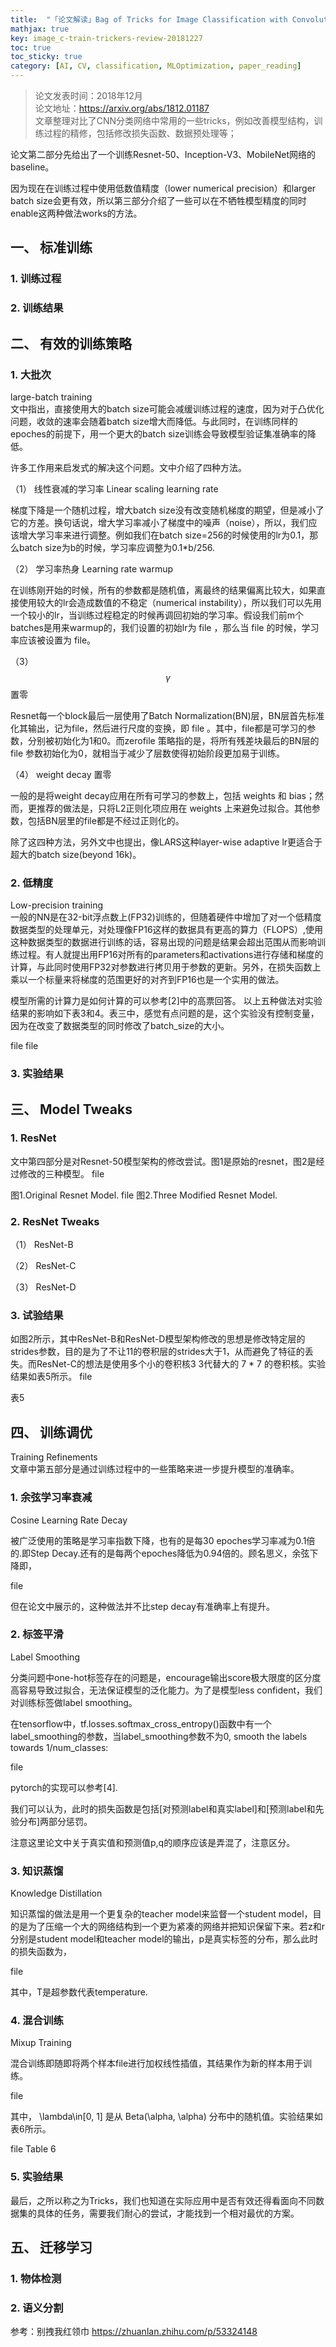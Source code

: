 ```yaml
---
title:  "「论文解读」Bag of Tricks for Image Classification with Convolutional Neural Networks"
mathjax: true
key: image_c-train-trickers-review-20181227
toc: true
toc_sticky: true
category: [AI, CV, classification, MLOptimization, paper_reading]
---
```


>论文发表时间：2018年12月  
论文地址：<https://arxiv.org/abs/1812.01187>    
文章整理对比了CNN分类网络中常用的一些tricks，例如改善模型结构，训练过程的精修，包括修改损失函数、数据预处理等；  

论文第二部分先给出了一个训练Resnet-50、Inception-V3、MobileNet网络的baseline。

因为现在在训练过程中使用低数值精度（lower numerical precision）和larger batch size会更有效，所以第三部分介绍了一些可以在不牺牲模型精度的同时enable这两种做法works的方法。


## 一、 标准训练
### 1. 训练过程

### 2. 训练结果

## 二、 有效的训练策略
### 1. 大批次
large-batch training    
文中指出，直接使用大的batch size可能会减缓训练过程的速度，因为对于凸优化问题，收敛的速率会随着batch size增大而降低。与此同时，在训练同样的epoches的前提下，用一个更大的batch size训练会导致模型验证集准确率的降低。

许多工作用来启发式的解决这个问题。文中介绍了四种方法。


（1） 线性衰减的学习率 Linear scaling learning rate  

梯度下降是一个随机过程，增大batch size没有改变随机梯度的期望，但是减小了它的方差。换句话说，增大学习率减小了梯度中的噪声（noise），所以，我们应该增大学习率来进行调整。例如我们在batch size=256的时候使用的lr为0.1，那么batch size为b的时候，学习率应调整为0.1*b/256.


（2） 学习率热身 Learning rate warmup  

在训练刚开始的时候，所有的参数都是随机值，离最终的结果偏离比较大，如果直接使用较大的lr会造成数值的不稳定（numerical instability），所以我们可以先用一个较小的lr，当训练过程稳定的时候再调回初始的学习率。假设我们前m个batches是用来warmup的，我们设置的初始lr为 file ，那么当 file 的时候，学习率应该被设置为 file。


（3） $$\gamma$$ 置零  

Resnet每一个block最后一层使用了Batch Normalization(BN)层，BN层首先标准化其输出，记为file，然后进行尺度的变换，即 file 。其中，file都是可学习的参数，分别被初始化为1和0。而zerofile 策略指的是，将所有残差块最后的BN层的file 参数初始化为0，就相当于减少了层数使得初始阶段更加易于训练。


（4） weight decay 置零  

一般的是将weight decay应用在所有可学习的参数上，包括 weights 和 bias；然而，更推荐的做法是，只将L2正则化项应用在 weights 上来避免过拟合。其他参数，包括BN层里的file都是不经过正则化的。

除了这四种方法，另外文中也提出，像LARS这种layer-wise adaptive lr更适合于超大的batch size(beyond 16k)。


### 2. 低精度
Low-precision training  
一般的NN是在32-bit浮点数上(FP32)训练的，但随着硬件中增加了对一个低精度数据类型的处理单元，对处理像FP16这样的数据具有更高的算力（FLOPS）,使用这种数据类型的数据进行训练的话，容易出现的问题是结果会超出范围从而影响训练过程。有人就提出用FP16对所有的parameters和activations进行存储和梯度的计算，与此同时使用FP32对参数进行拷贝用于参数的更新。另外，在损失函数上乘以一个标量来将梯度的范围更好的对齐到FP16也是一个实用的做法。

模型所需的计算力是如何计算的可以参考[2]中的高票回答。
以上五种做法对实验结果的影响如下表3和4。表三中，感觉有点问题的是，这个实验没有控制变量，因为在改变了数据类型的同时修改了batch_size的大小。

file
file

### 3. 实验结果

## 三、 Model Tweaks
### 1. ResNet
文中第四部分是对Resnet-50模型架构的修改尝试。图1是原始的resnet，图2是经过修改的三种模型。
file

图1.Original Resnet Model.
file
图2.Three Modified Resnet Model.
### 2. ResNet Tweaks
（1） ResNet-B  

（2） ResNet-C  

（3） ResNet-D  

### 3. 试验结果

如图2所示，其中ResNet-B和ResNet-D模型架构修改的思想是修改特定层的strides参数，目的是为了不让11的卷积层的strides大于1，从而避免了特征的丢失。而ResNet-C的想法是使用多个小的卷积核3 3代替大的 7 * 7 的卷积核。实验结果如表5所示。
file

表5


## 四、 训练调优
Training Refinements  
文章中第五部分是通过训练过程中的一些策略来进一步提升模型的准确率。

### 1. 余弦学习率衰减
Cosine Learning Rate Decay    

被广泛使用的策略是学习率指数下降，也有的是每30 epoches学习率减为0.1倍的.即Step Decay.还有的是每两个epoches降低为0.94倍的。顾名思义，余弦下降即，

file

但在论文中展示的，这种做法并不比step decay有准确率上有提升。


### 2. 标签平滑
Label Smoothing  

分类问题中one-hot标签存在的问题是，encourage输出score极大限度的区分度高容易导致过拟合，无法保证模型的泛化能力。为了是模型less confident，我们对训练标签做label smoothing。

在tensorflow中，tf.losses.softmax_cross_entropy()函数中有一个label_smoothing的参数，当label_smoothing参数不为0, smooth the labels towards 1/num_classes:

file

pytorch的实现可以参考[4].

我们可以认为，此时的损失函数是包括[对预测label和真实label]和[预测label和先验分布]两部分惩罚。

注意这里论文中关于真实值和预测值p,q的顺序应该是弄混了，注意区分。


### 3. 知识蒸馏
Knowledge Distillation  

知识蒸馏的做法是用一个更复杂的teacher model来监督一个student model，目的是为了压缩一个大的网络结构到一个更为紧凑的网络并把知识保留下来。若z和r分别是student model和teacher model的输出，p是真实标签的分布，那么此时的损失函数为，

file

其中，T是超参数代表temperature.


### 4. 混合训练
Mixup Training  

混合训练即随即将两个样本file进行加权线性插值，其结果作为新的样本用于训练。

file

其中， \lambda\in[0, 1] 是从 Beta(\alpha, \alpha) 分布中的随机值。实验结果如表6所示。

file
Table 6

### 5. 实验结果

最后，之所以称之为Tricks，我们也知道在实际应用中是否有效还得看面向不同数据集的具体的任务，需要我们耐心的尝试，才能找到一个相对最优的方案。

## 五、 迁移学习
### 1. 物体检测

### 2. 语义分割



参考：别拽我红领巾 <https://zhuanlan.zhihu.com/p/53324148>  
